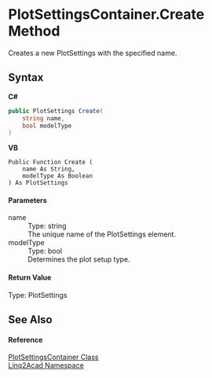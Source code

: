# PlotSettingsContainer.Create Method 
 

Creates a new PlotSettings with the specified name.

## Syntax

**C#**<br />
``` C#
public PlotSettings Create(
	string name,
	bool modelType
)
```

**VB**<br />
``` VB
Public Function Create ( 
	name As String,
	modelType As Boolean
) As PlotSettings
```


#### Parameters
<dl><dt>name</dt><dd>Type: string<br />The unique name of the PlotSettings element.</dd><dt>modelType</dt><dd>Type: bool<br />Determines the plot setup type.</dd></dl>

#### Return Value
Type: PlotSettings

## See Also


#### Reference
<a href="T_Linq2Acad_PlotSettingsContainer.md">PlotSettingsContainer Class</a><br /><a href="N_Linq2Acad.md">Linq2Acad Namespace</a><br />
